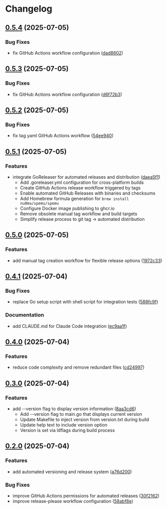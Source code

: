 # Changelog

## [0.5.4](https://github.com/nu0ma/spemu/compare/v0.5.3...v0.5.4) (2025-07-05)

### Bug Fixes

* fix GitHub Actions workflow configuration ([dad8602](https://github.com/nu0ma/spemu/commit/dad86022c20f7d4f1c230eec88cf644d2b6345b5))

## [0.5.3](https://github.com/nu0ma/spemu/compare/v0.5.2...v0.5.3) (2025-07-05)

### Bug Fixes

* fix GitHub Actions workflow configuration ([d6f72b3](https://github.com/nu0ma/spemu/commit/d6f72b3245b65ef06394534c8502e2e166b7ee8b))

## [0.5.2](https://github.com/nu0ma/spemu/compare/v0.5.1...v0.5.2) (2025-07-05)

### Bug Fixes

* fix tag yaml GitHub Actions workflow ([54ee940](https://github.com/nu0ma/spemu/commit/54ee940accab7b3febc381739d87b28979d4d6c4))

## [0.5.1](https://github.com/nu0ma/spemu/compare/v0.5.0...v0.5.1) (2025-07-05)

### Features

* integrate GoReleaser for automated releases and distribution ([daea5f1](https://github.com/nu0ma/spemu/commit/daea5f127fa9d46f0756e4568d9c085b98eb3d46))
  - Add .goreleaser.yml configuration for cross-platform builds
  - Create GitHub Actions release workflow triggered by tags
  - Enable automated GitHub Releases with binaries and checksums
  - Add Homebrew formula generation for `brew install nu0ma/spemu/spemu`
  - Configure Docker image publishing to ghcr.io
  - Remove obsolete manual tag workflow and build targets
  - Simplify release process to git tag → automated distribution

## [0.5.0](https://github.com/nu0ma/spemu/compare/spemu-v0.4.1...v0.5.0) (2025-07-05)

### Features

* add manual tag creation workflow for flexible release options ([1972c33](https://github.com/nu0ma/spemu/commit/1972c33e7071330397f409c7f9e4c80b6ab32567))

## [0.4.1](https://github.com/nu0ma/spemu/compare/spemu-v0.4.0...spemu-v0.4.1) (2025-07-04)

### Bug Fixes

* replace Go setup script with shell script for integration tests ([588fc9f](https://github.com/nu0ma/spemu/commit/588fc9f))

### Documentation

* add CLAUDE.md for Claude Code integration ([ec9aa1f](https://github.com/nu0ma/spemu/commit/ec9aa1f))

## [0.4.0](https://github.com/nu0ma/spemu/compare/v0.3.0...spemu-v0.4.0) (2025-07-04)

### Features

* reduce code complexity and remove redundant files ([cd24997](https://github.com/nu0ma/spemu/commit/cd24997))

## [0.3.0](https://github.com/nu0ma/spemu/compare/v0.2.0...v0.3.0) (2025-07-04)

### Features

* add --version flag to display version information ([8aa3cd6](https://github.com/nu0ma/spemu/commit/8aa3cd66ba8a36e6a1bb3ad7930b491b54d3e1d8))
  - Add --version flag to main.go that displays current version
  - Update Makefile to inject version from version.txt during build
  - Update help text to include version option
  - Version is set via ldflags during build process

## [0.2.0](https://github.com/nu0ma/spemu/compare/spemu-v0.1.0...spemu-v0.2.0) (2025-07-04)

### Features

* add automated versioning and release system ([a76d200](https://github.com/nu0ma/spemu/commit/a76d200edef57b4735a1b546585c26eaead3c004))

### Bug Fixes

* improve GitHub Actions permissions for automated releases ([30f2162](https://github.com/nu0ma/spemu/commit/30f2162d4097006164216e867dd514e99618abfc))
* improve release-please workflow configuration ([58abf8e](https://github.com/nu0ma/spemu/commit/58abf8e63b6aa30cda99fd4e89c81979a7ea4fcf))